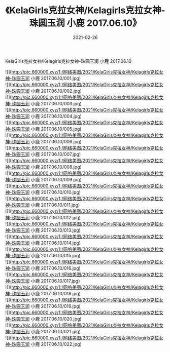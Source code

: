 ﻿---
layout: post
title:  《KelaGirls克拉女神/Kelagirls克拉女神-珠圆玉润 小鹿 2017.06.10》
date:   2021-02-26
img: http://pic.660000.xyz/1:/网络美图/2021/KelaGirls克拉女神/Kelagirls克拉女神-珠圆玉润 小鹿 2017.06.10/000.jpg
categories: [美女, 清纯, 唯美]
---

KelaGirls克拉女神/Kelagirls克拉女神-珠圆玉润 小鹿 2017.06.10

 ![](http://pic.660000.xyz/1:/网络美图/2021/KelaGirls克拉女神/Kelagirls克拉女神-珠圆玉润 小鹿 2017.06.10/001.jpg) <br>![](http://pic.660000.xyz/1:/网络美图/2021/KelaGirls克拉女神/Kelagirls克拉女神-珠圆玉润 小鹿 2017.06.10/002.jpg) <br>![](http://pic.660000.xyz/1:/网络美图/2021/KelaGirls克拉女神/Kelagirls克拉女神-珠圆玉润 小鹿 2017.06.10/003.jpg) <br>![](http://pic.660000.xyz/1:/网络美图/2021/KelaGirls克拉女神/Kelagirls克拉女神-珠圆玉润 小鹿 2017.06.10/004.jpg) <br>![](http://pic.660000.xyz/1:/网络美图/2021/KelaGirls克拉女神/Kelagirls克拉女神-珠圆玉润 小鹿 2017.06.10/005.jpg) <br>![](http://pic.660000.xyz/1:/网络美图/2021/KelaGirls克拉女神/Kelagirls克拉女神-珠圆玉润 小鹿 2017.06.10/006.jpg) <br>![](http://pic.660000.xyz/1:/网络美图/2021/KelaGirls克拉女神/Kelagirls克拉女神-珠圆玉润 小鹿 2017.06.10/007.jpg) <br>![](http://pic.660000.xyz/1:/网络美图/2021/KelaGirls克拉女神/Kelagirls克拉女神-珠圆玉润 小鹿 2017.06.10/008.jpg) <br>![](http://pic.660000.xyz/1:/网络美图/2021/KelaGirls克拉女神/Kelagirls克拉女神-珠圆玉润 小鹿 2017.06.10/009.jpg) <br>![](http://pic.660000.xyz/1:/网络美图/2021/KelaGirls克拉女神/Kelagirls克拉女神-珠圆玉润 小鹿 2017.06.10/010.jpg) <br>![](http://pic.660000.xyz/1:/网络美图/2021/KelaGirls克拉女神/Kelagirls克拉女神-珠圆玉润 小鹿 2017.06.10/011.jpg) <br>![](http://pic.660000.xyz/1:/网络美图/2021/KelaGirls克拉女神/Kelagirls克拉女神-珠圆玉润 小鹿 2017.06.10/012.jpg) <br>![](http://pic.660000.xyz/1:/网络美图/2021/KelaGirls克拉女神/Kelagirls克拉女神-珠圆玉润 小鹿 2017.06.10/013.jpg) <br>![](http://pic.660000.xyz/1:/网络美图/2021/KelaGirls克拉女神/Kelagirls克拉女神-珠圆玉润 小鹿 2017.06.10/014.jpg) <br>![](http://pic.660000.xyz/1:/网络美图/2021/KelaGirls克拉女神/Kelagirls克拉女神-珠圆玉润 小鹿 2017.06.10/015.jpg) <br>![](http://pic.660000.xyz/1:/网络美图/2021/KelaGirls克拉女神/Kelagirls克拉女神-珠圆玉润 小鹿 2017.06.10/016.jpg) <br>![](http://pic.660000.xyz/1:/网络美图/2021/KelaGirls克拉女神/Kelagirls克拉女神-珠圆玉润 小鹿 2017.06.10/017.jpg) <br>![](http://pic.660000.xyz/1:/网络美图/2021/KelaGirls克拉女神/Kelagirls克拉女神-珠圆玉润 小鹿 2017.06.10/018.jpg) <br>![](http://pic.660000.xyz/1:/网络美图/2021/KelaGirls克拉女神/Kelagirls克拉女神-珠圆玉润 小鹿 2017.06.10/019.jpg) <br>![](http://pic.660000.xyz/1:/网络美图/2021/KelaGirls克拉女神/Kelagirls克拉女神-珠圆玉润 小鹿 2017.06.10/020.jpg) <br>![](http://pic.660000.xyz/1:/网络美图/2021/KelaGirls克拉女神/Kelagirls克拉女神-珠圆玉润 小鹿 2017.06.10/021.jpg) <br>![](http://pic.660000.xyz/1:/网络美图/2021/KelaGirls克拉女神/Kelagirls克拉女神-珠圆玉润 小鹿 2017.06.10/022.jpg) <br>